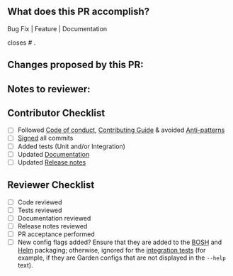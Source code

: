 <!---
Hi there! Thanks for submitting a pull request to Concourse!
To help us review your PR, please fill in the following information.
-->

## What does this PR accomplish?
<!---
Choose all that apply.
Also, mention the linked issue here.
This will magically close the issue once the PR is merged.
-->
Bug Fix | Feature | Documentation

closes # .

## Changes proposed by this PR:
<!---
Tell the reviewer What changed, Why, and How were you able to accomplish that?
-->

## Notes to reviewer:
<!---
Leave a message to whoever is going to review this PR.
Mainly, pointers to review the PR, and how they can test it.
-->

## Contributor Checklist
<!---
Most of the PRs should have the following added to them,
this doesn't apply to all PRs, so it is helpful to tell us what you did.
-->
- [ ] Followed [Code of conduct], [Contributing Guide] & avoided [Anti-patterns]
- [ ] [Signed] all commits
- [ ] Added tests (Unit and/or Integration)
- [ ] Updated [Documentation]
- [ ] Updated [Release notes]

[Code of Conduct]: https://github.com/concourse/concourse/blob/master/CODE_OF_CONDUCT.md
[Contributing Guide]: https://github.com/concourse/concourse/blob/master/CONTRIBUTING.md
[Anti-patterns]: https://github.com/concourse/concourse/wiki/Anti-Patterns
[Signed]: https://help.github.com/en/github/authenticating-to-github/signing-commits
[Documentation]: https://github.com/concourse/docs
[Release notes]: https://github.com/concourse/concourse/tree/master/release-notes

## Reviewer Checklist
<!---
This section is intended for the reviewers only, to track review
progress.
-->
- [ ] Code reviewed
- [ ] Tests reviewed
- [ ] Documentation reviewed
- [ ] Release notes reviewed
- [ ] PR acceptance performed
- [ ] New config flags added? Ensure that they are added to the
  [BOSH](https://github.com/concourse/concourse-bosh-release) and
  [Helm](https://github.com/concourse/helm) packaging; otherwise, ignored for
  the [integration
  tests](https://github.com/concourse/ci/tree/master/tasks/scripts/check-distribution-env)
  (for example, if they are Garden configs that are not displayed in the
  `--help` text).
